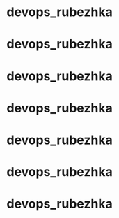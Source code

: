 # devops_rubezhka
# devops_rubezhka
# devops_rubezhka
# devops_rubezhka
# devops_rubezhka
# devops_rubezhka
# devops_rubezhka
